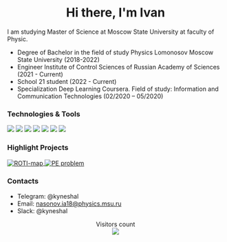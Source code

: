 <h1 align="center">Hi there, I'm Ivan</a></h1>

I am studying Master of Science at Moscow State University at faculty of Physic.
 
- Degree of Bachelor in the field of study Physics Lomonosov Moscow State University (2018-2022)
- Engineer Institute of Control Sciences of Russian Academy of Sciences (2021 - Current)
- School 21 student (2022 - Current)
- Specialization Deep Learning Coursera. Field of study: Information and Communication Technologies (02/2020 – 05/2020)

### Technologies & Tools

![](https://img.shields.io/badge/OS-Linux-informational?style=flat&logo=linux&logoColor=white&color=6aa6f8)
![](https://img.shields.io/badge/Editor-VS_Code-informational?style=flat&logo=visual-studio-code&logoColor=white&color=6aa6f8)
![](https://img.shields.io/badge/Code-Python-informational?style=flat&logo=python&logoColor=white&color=6aa6f8)
![](https://img.shields.io/badge/Shell-Bash-informational?style=flat&logo=gnu-bash&logoColor=white&color=6aa6f8)
![](https://img.shields.io/badge/Code-C-informational?style=flat&logo=C&logoColor=white&color=6aa6f8)
![](https://img.shields.io/badge/Code-C++-informational?style=flat&logo=c%2B%2B&logoColor=white&color=6aa6f8)
![](https://img.shields.io/badge/Tools-MySQL-informational?style=flat&logo=mysql&logoColor=white&color=6aa6f8)

### Highlight Projects

<a href="https://github.com/NasonovIvan/ROTI-map-prediction">
  <img align="center" src="https://github-readme-stats.vercel.app/api/pin/?username=NasonovIvan&repo=ROTI-map-prediction&show_icons=true&line_height=27&title_color=6aa6f8&text_color=8a919a&icon_color=6aa6f8&bg_color=22272e" alt="ROTI-map" />
</a>

<a href="https://github.com/NasonovIvan/pursuit-evasion-problem">
  <img align="center" src="https://github-readme-stats.vercel.app/api/pin/?username=NasonovIvan&repo=pursuit-evasion-problem&show_icons=true&line_height=25&title_color=6aa6f8&text_color=8a919a&icon_color=6aa6f8&bg_color=22272e" alt="PE problem" />
</a>

<h3 align="left">Contacts</a></h3>

- Telegram: @kyneshal
- Email: nasonov.ia18@physics.msu.ru
- Slack: @kyneshal

<p align="center"> 
  Visitors count<br>
  <img src="https://profile-counter.glitch.me/NasonovIvan/count.svg" />
</p>
